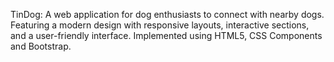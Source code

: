 TinDog:
A web application for dog enthusiasts to connect with nearby dogs. Featuring a modern design with responsive layouts, interactive sections, and a user-friendly interface. Implemented using HTML5, CSS Components and Bootstrap.
